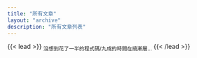 ```yaml
---
title: "所有文章"
layout: "archive"
description: "所有文章列表"
---
```


{{< lead >}}
<sub>沒想到花了一半的程式碼/九成的時間在搞漸層...</sub>
{{< /lead >}}
